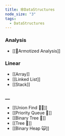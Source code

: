 ```yaml
---
title: 🕸️DataStructures
node_size: "3"
tags:
  - DataStructures
---
```

### Analysis
- [[🔢Armotized Analysis]]
### Linear
- [[Array]]
- [[Linked List]]
- [[Stack]]
### __
- [[Union Find 🤷‍♂️]]
- [[Priority Queue 🤔]]
- [[Binary Tree 🌱]]
- [[Tree 🌳]]
- [[Binary Heap 🙀]]